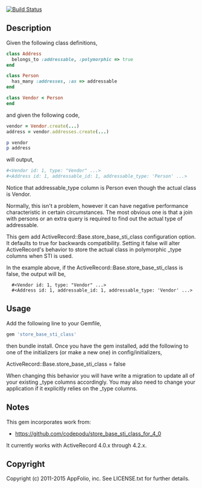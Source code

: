 [![Build Status](https://travis-ci.org/appfolio/store_base_sti_class.svg?branch=master)](https://travis-ci.org/appfolio/store_base_sti_class)
## Description

Given the following class definitions,

```ruby
class Address
  belongs_to :addressable, :polymorphic => true
end

class Person
  has_many :addresses, :as => addressable
end

class Vendor < Person
end
```

and given the following code,

```ruby
vendor = Vendor.create(...)
address = vendor.addresses.create(...)

p vendor
p address
```

will output,

```ruby
#<Vendor id: 1, type: "Vendor" ...>
#<Address id: 1, addressable_id: 1, addressable_type: 'Person' ...>
```

Notice that addressable_type column is Person even though the actual class is Vendor.

Normally, this isn't a problem, however it can have negative performance characteristic in certain circumstances. The most obvious one is that
a join with persons or an extra query is required to find out the actual type of addressable.

This gem add ActiveRecord::Base.store_base_sti_class configuration option. It defaults to true for backwards compatibility. Setting it false will alter ActiveRecord's behavior to store the actual class in polymorphic _type columns when STI is used.

In the example above, if the ActiveRecord::Base.store_base_sti_class is false, the output will be,
```
  #<Vendor id: 1, type: "Vendor" ...>
  #<Address id: 1, addressable_id: 1, addressable_type: 'Vendor' ...>
```

## Usage

Add the following line to your Gemfile,

```ruby
gem 'store_base_sti_class'
```

then bundle install. Once you have the gem installed, add the following to one of the initializers (or make a new one) in config/initializers,

  ActiveRecord::Base.store_base_sti_class = false

When changing this behavior you will have write a migration to update all of your existing _type columns accordingly. You may also need to change your application if it explicitly relies on the _type columns.

## Notes

This gem incorporates work from:
- https://github.com/codepodu/store_base_sti_class_for_4_0

It currently works with ActiveRecord 4.0.x through 4.2.x.

## Copyright

Copyright (c) 2011-2015 AppFolio, inc. See LICENSE.txt for
further details.

